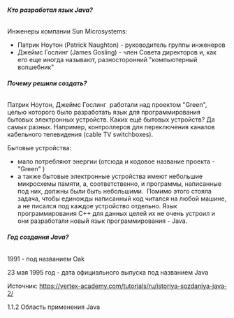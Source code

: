 
###### **Кто разработал язык Java?**

Инженеры компании Sun Microsystems:

-   Патрик Ноутон (Patrick Naughton) - руководитель группы инженеров
-   Джеймс Гослинг (James Gosling) - член Совета директоров и, как его еще иногда называют, разносторонний "компьютерный волшебник"

###### **Почему решили создать?**

Патрик Ноутон, Джеймс Гослинг  работали над проектом "Green", целью которого было разработать язык для программирования бытовых электронных устройств. Каких ещё бытовых устройств? Да самых разных. Например, контроллеров для переключения каналов кабельного телевидения (cable TV switchboxes).

Бытовые устройства:

-   мало потребляют энергии (отсюда и кодовое название проекта - "Green" )
-   а также бытовые электронные устройства имеют небольшие микросхемы памяти, а, соответственно, и программы, написанные под них, должны были быть небольшими.  Помимо этого стояла задача, чтобы единожды написанный код читался на любой машине, а не писался под каждое устройство отдельно. Язык программирования C++ для данных целей их не очень устроил и они разработали новый язык программирования - Java.

###### **Год создания Java?**

1991 - под названием Oak

23 мая 1995 год - дата официального выпуска под названием Java

Источник:
https://vertex-academy.com/tutorials/ru/istoriya-sozdaniya-java-2/


1.1.2
Область применения Java